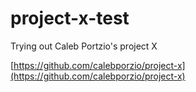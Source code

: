 # project-x-test
Trying out Caleb Portzio's project X

[https://github.com/calebporzio/project-x](https://github.com/calebporzio/project-x)
